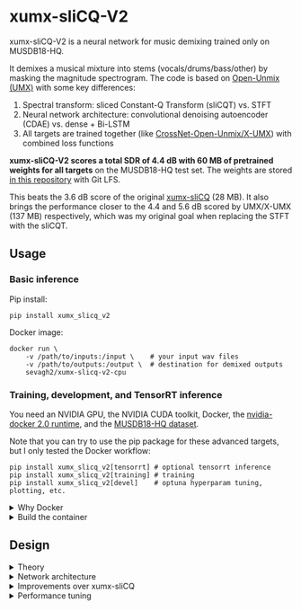 <!--

# META:TODO

1. Code
    1. Evaluation should also evaluate umx/xumx
    1. TensorRT save/load/inference with time/latency measurements and realtime example with causal inputs
    <https://pytorch.org/TensorRT/getting_started/getting_started_with_python_api.html#getting-started-with-python-api>
    1. Ensure inference.py works
    1. Fix up Dockerfile.inference for light torch inference, build + publish to dockerhub with GHA
    1. Create pypi.org package a la UMX (with an auto-download of the 60MB LFS weights)
        * split into separate package for scripts
        * with publishing via GHA, badges
        * code_quality.sh: implement suggestions, cleanups, etc.
1. README
    1. make collapsible ala: https://raw.githubusercontent.com/noahmr/yolov5-tensorrt/main/README.md
    1. citations/references everywhere!
    1. diagrams (inkscape, block spectrograms, try mermaid?)
    1. dockerized setup/example commands for everything, w/ cpu/gpu
        * optuna + optuna dashboard/screenshots
        * tensorboard + training UI/screenshots
    1. separate performance tuning section: nvcr + perf tuning: <https://pytorch.org/tutorials/recipes/recipes/tuning_guide.html>
1. tag as "v1.0.0a"
-->

# xumx-sliCQ-V2

xumx-sliCQ-V2 is a neural network for music demixing trained only on MUSDB18-HQ.

It demixes a musical mixture into stems (vocals/drums/bass/other) by masking the magnitude spectrogram. The code is based on [Open-Unmix (UMX)](https://github.com/sigsep/open-unmix-pytorch) with some key differences:
1. Spectral transform: sliced Constant-Q Transform (sliCQT) vs. STFT
1. Neural network architecture: convolutional denoising autoencoder (CDAE) vs. dense + Bi-LSTM
1. All targets are trained together (like [CrossNet-Open-Unmix/X-UMX](insert-link)) with combined loss functions

**xumx-sliCQ-V2 scores a total SDR of 4.4 dB with 60 MB of pretrained weights for all targets** on the MUSDB18-HQ test set. The weights are stored [in this repository](./pretrained_model) with Git LFS.

This beats the 3.6 dB score  of the original [xumx-sliCQ](https://github.com/sevagh/xumx-sliCQ) (28 MB). It also brings the performance closer to the 4.4 and 5.6 dB scored by UMX/X-UMX (137 MB) respectively, which was my original goal when replacing the STFT with the sliCQT.

## Usage

### Basic inference

Pip install:
```
pip install xumx_slicq_v2
```

Docker image:
```
docker run \
    -v /path/to/inputs:/input \    # your input wav files
    -v /path/to/outputs:/output \  # destination for demixed outputs
    sevagh2/xumx-slicq-v2-cpu
```

### Training, development, and TensorRT inference

You need an NVIDIA GPU, the NVIDIA CUDA toolkit, Docker, the [nvidia-docker 2.0 runtime](https://docs.nvidia.com/datacenter/cloud-native/container-toolkit/install-guide.html#docker), and the [MUSDB18-HQ dataset](https://zenodo.org/record/3338373).

Note that you can try to use the pip package for these advanced targets, but I only tested the Docker workflow:
```
pip install xumx_slicq_v2[tensorrt] # optional tensorrt inference
pip install xumx_slicq_v2[training] # training
pip install xumx_slicq_v2[devel]    # optuna hyperparam tuning, plotting, etc.
```

<details>
<summary>Why Docker</summary>

* When revisiting my old code, [xumx-sliCQ](https://github.com/sevagh/xumx-sliCQ), I realized the dev environment was not reproducible
* Within the last year, I have grown to dislike Conda, setuptools, pip, requirements.txt files, and everything related to packaging and dependency management for Python
* Docker lets me deliver an image that works without worrying about the user's host environment, and lets me mix multiple paradigms of Python packaging without creating overly-complex install instructions
    * Docker can be run on Windows and OSX, whereas if I don't use Docker, I can only provide instructions for Linux (my OS of choice)

</details>

<details>
<summary>Build the container</summary>

```
$ docker build -t "xumx-slicq-v2" .
```

2. Run training on dataset `/MUSDB18-HQ`, save model in `/model`, visit tensorboard at <http://127.0.0.1:6006/>

```
$ docker run --rm -it \
    --gpus=all --ipc=host --ulimit memlock=-1 --ulimit stack=67108864 \
    -v /path/to/MUSDB18-HQ/dataset:/MUSDB18-HQ \
    -v /path/to/save/trained/model:/model \
    -p 6006:6006 \
    xumx-slicq-v2 \
    python -m xumx_slicq_v2.training --help
```

**N.B.** if your model path already contains a trained model, training will continue from the saved checkpoint

3. Run inference on `/input` tracks with `/model`, save into `/output`

```
$ docker run --rm -it \
    --ipc=host --ulimit memlock=-1 --ulimit stack=67108864 \
    -v /path/to/input/tracks:/input \
    -v /path/to/output/tracks:/output \
    -v /path/to/trained/model:/model \
    xumx-slicq-v2 \
    python -m xumx_slicq_v2.inference --help
```

**N.B.** no GPUs for now; later, use TensorRT for fast GPU inference

4. Run evaluation on `/MUSDB18-HQ` tracks with `/model`, save into `/output` and `/evaluation`

```
$ docker run --rm -it \
    --ipc=host --ulimit memlock=-1 --ulimit stack=67108864 \
    -v /path/to/MUSDB18-HQ:/MUSDB18-HQ \
    -v /path/to/trained/model:/model \
    -v /path/to/output/tracks:/output \
    -v /path/to/store/evaluations:/evaluation \
    xumx-slicq-v2 \
    python -m xumx_slicq_v2.evaluation --help
```

**N.B.** no GPUs for now; later, use TensorRT for fast GPU inference
</details>

## Design

<details>
<summary>Theory</summary>

The sliced Constant-Q Transform (sliCQT) is a realtime implementation of the Nonstationary Gabor Transform (NSGT), which is a generalized nonuniform time-frequency transform with perfect inverse. Nonuniform time-frequency transforms are better suited to representing sounds with time-varying frequencies, such as music and speech. The STFT is limited due to its use of fixed windows and the time-frequency uncertainty principle of Gabor.

The NSGT can be used to implement a Constant-Q Transform (logarithmic scale), but it can use any type of frequency scale. In xumx-sliCQ and xumx-sliCQ-V2, the same Bark scale is used (262 Bark frequency bins from 32.9-22050 Hz).

[insert example here]

</details>

<details>
<summary>Network architecture</summary>

Network architecture for nonuniform time-frequency transforms

</details>

<details>
<summary>Improvements over xumx-sliCQ</summary>

### Using the full frequency bandwidth

In xumx-sliCQ, I didn't use frequency bins above 16,000 Hz in the neural network; the demixing was only done on the frequency bins lower than that limit, copying the `umx` pretrained model of UMX. UMX's other pretrained model, `umxhq`, uses the full spectral bandwidth. In xumx-sliCQ-V2, I removed the bandwidth parameter to pass all the frequency bins of the sliCQT through the neural network.

### Removing the inverse sliCQT and time-domain SDR loss

In xumx-sliCQ, I applied the mixed-domain SDR and MSE loss of X-UMX. However, due to the large computational graph introduced by the inverse sliCQT operation, I was disabling its gradient:
```
X = slicqt(x)
Xmag = torch.abs(X)
Ymag_est = unmix(Xmag)
Ycomplex_est = mix_phase(torch.angle(X), Ymag_est)

with torch.no_grad():
     y_est = islicqt(Ycomplex_est)
```

Without this, the epoch time goes from 1-5 minutes to 30+ minutes. However, by disabling the gradient, the SDR loss can't influence the network performance. In practice, I found that the MSE is an acceptable correlate to SDR performance, and dropped the isliCQT and SDR loss calculation.

### Replacing the overlap-add with pure convolutional layers

A quirk of the sliCQT is that rather than the familiar 2 dimensions of time and frequency, it has 3 dimensions: slice, time-per-slice, and frequency. Adjacent slices have a 50% overlap with one another and must be summed to get the true spectrogram in a destructive operation (50% of the time coefficients are lost, with no inverse):

[insert example here]

In xumx-sliCQ, an extra transpose convolutional layer with stride 2 is used to grow the time coefficients back to the original size after the 4-layer CDAE, to undo the destruction of the overlap-add:

[insert example here]

In xumx-sliCQ-V2, the first convolutional layer takes the overlap into account by setting the kernel and stride to the window and hop size of the destructive overlap-add. The result is that the input is downsampled in a way that is recovered by the final transpose convolution layer in the 4-layer CDAE, eliminating the need for an extra upsampling layer:

[insert example here]

### Differentiable Wiener-EM and complex MSE

Borrowing from [Danna-Sep](https://github.com/yoyololicon/danna-sep), one of the top performers in the MDX 21 challenge, the differentiable Wiener-EM step is used inside the neural network during training, such that the output of xumx-sliCQ-V2 is a complex sliCQT, and the complex MSE loss function is used instead of the magnitude MSE loss. Wiener-EM is applied separately in each frequency block:

[insert example here]

In xumx-sliCQ, Wiener-EM was only applied in the STFT domain as a post-processing step. The network was trained using magnitude MSE loss. The waveform estimate of xumx-sliCQ combined the estimate of the target magnitude with the phase of the mix (noisy phase or mix phase).

### Discovering hyperparameters with Optuna

### Mask sum loss

In spectrogram masking approaches to music demixing, commonly a ReLU or Sigmoid activation function is applied as the final activation layer to produce a non-negative mask for the mix magnitude spectrogram. In xumx-sliCQ, I used a Sigmoid activation in the final layer (UMX uses a ReLU). The final mask is multiplied with the input mixture:
```
mix = x.clone()

# x is a mask
x = cdae(x)

# apply the mask, i.e. multiplicative skip connection
x = x*mix
```

Since the mask for each target is between [0, 1], and the targets must add up to the mix, then the masks must add up to exactly 1:
```
drum_mask*mix + vocals_mask*mix + other_mask*mix + bass_mask*mix = mix
drum_mask + vocals_mask + other_mask + bass_mask = 1.0
```

In xumx-sliCQ-V2, I added a second loss term called the mask sum loss, which is the MSE between the sum of the four target masks and a matrix of 1s. This needs a small code change where both the complex slicqt (after Wiener-EM) and the sigmoid masks are returned in the training loop.

</details>

<details>
<summary>Performance tuning</summary>

The training

</details>
